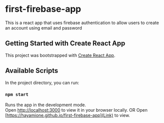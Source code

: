 # first-firebase-app
This is a react app that uses firebase authentication to allow users to create an account using email and password
## Getting Started with Create React App

This project was bootstrapped with [Create React App](https://github.com/facebook/create-react-app).

## Available Scripts

In the project directory, you can run:

### `npm start`

Runs the app in the development mode.\
Open [http://localhost:3000](http://localhost:3000) to view it in your browser locally.
OR
Open [https://hayamione.github.io/first-firebase-app](Link) to view.



